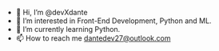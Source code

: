 - 👋 Hi, I’m @devXdante
- 👀 I’m interested in Front-End Development, Python and ML.
- 🌱 I’m currently learning Python.
- 📫 How to reach me dantedev27@outlook.com

<!---
devXdante/devXdante is a ✨ special ✨ repository because its `README.md` (this file) appears on your GitHub profile.
You can click the Preview link to take a look at your changes.
--->
